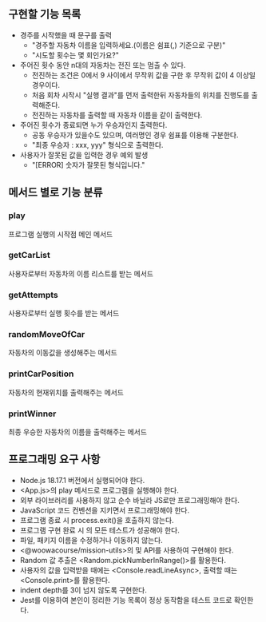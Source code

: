 ## 구현할 기능 목록
+ 경주를 시작했을 때 문구를 출력
    + "경주할 자동차 이름을 입력하세요.(이름은 쉼표(,) 기준으로 구분)"
    + "시도할 횟수는 몇 회인가요?"
+ 주어진 횟수 동안 n대의 자동차는 전진 또는 멈출 수 있다.
    + 전진하는 조건은 0에서 9 사이에서 무작위 값을 구한 후 무작위 값이 4 이상일 경우이다.
    + 처음 회차 시작시 "실행 결과"를 먼저 출력한뒤 자동차들의 위치를 진행도를 출력해준다.
    + 전진하는 자동차를 출력할 때 자동차 이름을 같이 출력한다.
+ 주어진 횟수가 종료되면 누가 우승자인지 출력한다.
    + 공동 우승자가 있을수도 있으며, 여러명인 경우 쉼표를 이용해 구분한다.
    + "최종 우승자 : xxx, yyy" 형식으로 출력한다.
+ 사용자가 잘못된 값을 입력한 경우 예외 발생
    + "[ERROR] 숫자가 잘못된 형식입니다."

## 메서드 별로 기능 분류
### play
프로그램 실행의 시작점
메인 메서드
### getCarList
사용자로부터 자동차의 이름 리스트를 받는 메서드
### getAttempts
사용자로부터 실행 횟수를 받는 메서드
### randomMoveOfCar
자동차의 이동값을 생성해주는 메서드
### printCarPosition
자동차의 현재위치를 출력해주는 메서드
### printWinner
최종 우승한 자동차의 이름을 출력해주는 메서드

## 프로그래밍 요구 사항
+ Node.js 18.17.1 버전에서 실행되어야 한다.
+ <App.js>의 play 메서드로 프로그램을 실행해야 한다.
+ 외부 라이브러리를 사용하지 않고 순수 바닐라 JS로만 프로그래밍해야 한다.
+ JavaScript 코드 컨벤션을 지키면서 프로그래밍해야 한다.
+ 프로그램 종료 시 process.exit()을 호출하지 않는다.
+ 프로그램 구현 완료 시 <ApplicationTest>의 모든 테스트가 성공해야 한다.
+ 파일, 패키지 이름을 수정하거나 이동하지 않는다.
+ <@woowacourse/mission-utils>의  및  API를 사용하여 구현해야 한다.
+ Random 값 추출은 <Random.pickNumberInRange()>를 활용한다.
+ 사용자의 값을 입력받을 때에는 <Console.readLineAsync>, 출력할 때는 <Console.print>를 활용한다.
+ indent depth를 3이 넘지 않도록 구현한다.
+ Jest를 이용하여 본인이 정리한 기능 목록이 정상 동작함을 테스트 코드로 확인한다.
